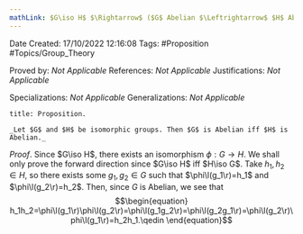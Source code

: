 ```yaml
---
mathLink: $G\iso H$ $\Rightarrow$ ($G$ Abelian $\Leftrightarrow$ $H$ Abelian)
---
```


<div class="topSpace"></div>

Date Created: 17/10/2022 12:16:08
Tags: #Proposition #Topics/Group_Theory

Proved by: _Not Applicable_
References: _Not Applicable_
Justifications: _Not Applicable_

Specializations: _Not Applicable_
Generalizations: _Not Applicable_

``` ad-Proposition
title: Proposition.

_Let $G$ and $H$ be isomorphic groups. Then $G$ is Abelian iff $H$ is Abelian._

```

_Proof_. Since $G\iso H$, there exists an isomorphism $\phi:G\to H$. We shall only prove the forward direction since $G\iso H$ iff $H\iso G$. Take $h_1,h_2\in H$, so there exists some $g_1,g_2\in G$ such that $\phi\l(g_1\r)=h_1$ and $\phi\l(g_2\r)=h_2$. Then, since $G$ is Abelian, we see that
$$\begin{equation}
    h_1h_2=\phi\l(g_1\r)\phi\l(g_2\r)=\phi\l(g_1g_2\r)=\phi\l(g_2g_1\r)=\phi\l(g_2\r)\phi\l(g_1\r)=h_2h_1.\qedin
\end{equation}$$
